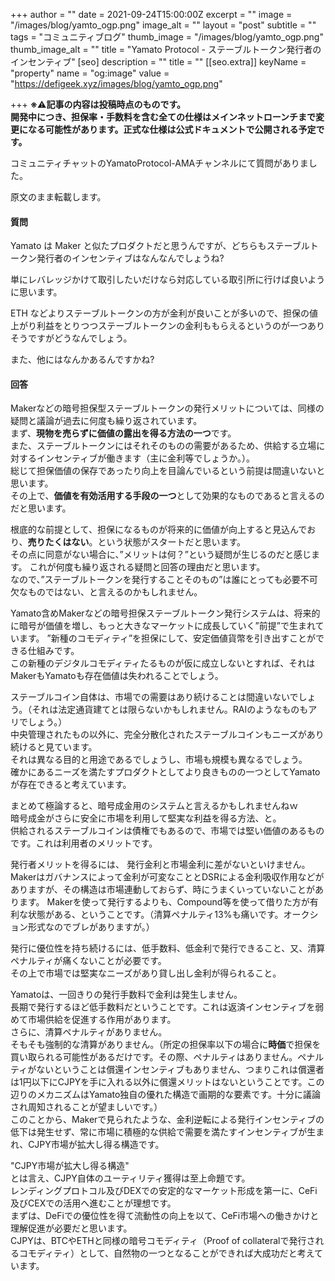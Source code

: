 +++
author = ""
date = 2021-09-24T15:00:00Z
excerpt = ""
image = "/images/blog/yamto_ogp.png"
image_alt = ""
layout = "post"
subtitle = ""
tags = "コミュニティブログ"
thumb_image = "/images/blog/yamto_ogp.png"
thumb_image_alt = ""
title = "Yamato Protocol - ステーブルトークン発行者のインセンティブ"
[seo]
description = ""
title = ""
[[seo.extra]]
keyName = "property"
name = "og:image"
value = "https://defigeek.xyz/images/blog/yamto_ogp.png"

+++
**※**⚠️**記事の内容は投稿時点のものです。  
開発中につき、担保率・手数料を含む全ての仕様はメインネットローンチまで変更になる可能性があります。正式な仕様は公式ドキュメントで公開される予定です。**

コミュニティチャットのYamatoProtocol-AMAチャンネルにて質問がありました。

原文のまま転載します。

#### 質問

Yamato は Maker と似たプロダクトだと思うんですが、どちらもステーブルトークン発行者のインセンティブはなんなんでしょうね?

単にレバレッジかけて取引したいだけなら対応している取引所に行けば良いように思います。

ETH などよりステーブルトークンの方が金利が良いことが多いので、担保の値上がり利益をとりつつステーブルトークンの金利ももらえるというのが一つありそうですがどうなんでしょう。

また、他にはなんかあるんですかね?

#### 回答

Makerなどの暗号担保型ステーブルトークンの発行メリットについては、同様の疑問と議論が過去に何度も繰り返されています。  
まず、**現物を売らずに価値の露出を得る方法の一つ**です。  
また、ステーブルトークンにはそれそのものの需要があるため、供給する立場に対するインセンティブが働きます（主に金利等でしょうか。）。  
総じて担保価値の保存であったり向上を目論んでいるという前提は間違いないと思います。  
その上で、**価値を有効活用する手段の一つ**として効果的なものであると言えるのだと思います。

根底的な前提として、担保になるものが将来的に価値が向上すると見込んでおり、**売りたくはない**。という状態がスタートだと思います。  
その点に同意がない場合に、”メリットは何？”という疑問が生じるのだと感じます。 これが何度も繰り返される疑問と回答の理由だと思います。  
なので、”ステーブルトークンを発行することそのもの”は誰にとっても必要不可欠なものではない、と言えるのかもしれません。

Yamato含めMakerなどの暗号担保ステーブルトークン発行システムは、将来的に暗号が価値を増し、もっと大きなマーケットに成長していく”前提”で生まれています。 ”新種のコモディティ”を担保にして、安定価値貨幣を引き出すことができる仕組みです。  
この新種のデジタルコモディティたるものが仮に成立しないとすれば、それはMakerもYamatoも存在価値は失われることでしょう。

ステーブルコイン自体は、市場での需要はあり続けることは間違いないでしょう。（それは法定通貨建てとは限らないかもしれません。RAIのようなものもアリでしょう。）  
中央管理されたもの以外に、完全分散化されたステーブルコインもニーズがあり続けると見ています。  
それは異なる目的と用途であるでしょうし、市場も規模も異なるでしょう。  
確かにあるニーズを満たすプロダクトとしてより良きものの一つとしてYamatoが存在できると考えています。

まとめて極論すると、暗号成金用のシステムと言えるかもしれませんねｗ  
暗号成金がさらに安全に市場を利用して堅実な利益を得る方法、と。  
供給されるステーブルコインは債権でもあるので、市場では堅い価値のあるものです。これは利用者のメリットです。

発行者メリットを得るには、 発行金利と市場金利に差がないといけません。  
Makerはガバナンスによって金利が可変なこととDSRによる金利吸収作用などがありますが、その構造は市場連動しておらず、時にうまくいっていないことがあります。 Makerを使って発行するよりも、Compound等を使って借りた方が有利な状態がある、ということです。（清算ペナルティ13%も痛いです。オークション形式なのでブレがありますが。）

発行に優位性を持ち続けるには、低手数料、低金利で発行できること、又、清算ペナルティが痛くないことが必要です。  
その上で市場では堅実なニーズがあり貸し出し金利が得られること。

Yamatoは、一回きりの発行手数料で金利は発生しません。  
長期で発行するほど低手数料だということです。これは返済インセンティブを弱めて市場供給を促進する作用があります。  
さらに、清算ペナルティがありません。  
そもそも強制的な清算がありません。（所定の担保率以下の場合に**時価**で担保を買い取られる可能性があるだけです。その際、ペナルティはありません。ペナルティがないということは償還インセンティブもありません、つまりこれは償還者は1円以下にCJPYを手に入れる以外に償還メリットはないということです。この辺りのメカニズムはYamato独自の優れた構造で画期的な要素です。十分に議論され周知されることが望ましいです。）  
このことから、Makerで見られたような、金利逆転による発行インセンティブの低下は発生せず、常に市場に積極的な供給で需要を満たすインセンティブが生まれ、CJPY市場が拡大し得る構造です。

"CJPY市場が拡大し得る構造"  
とは言え、CJPY自体のユーティリティ獲得は至上命題です。  
レンディングプロトコル及びDEXでの安定的なマーケット形成を第一に、CeFi及びCEXでの活用へ進むことが理想です。  
まずは、DeFiでの優位性を得て流動性の向上を以て、CeFi市場への働きかけと理解促進が必要だと思います。  
CJPYは、BTCやETHと同様の暗号コモディティ（Proof of collateralで発行されるコモディティ）として、自然物の一つとなることができれば大成功だと考えています。